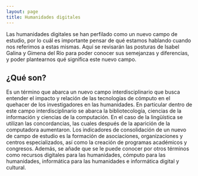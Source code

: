 ```yaml
---
layout: page
title: Humanidades digitales
---
```


Las humanidades digitales se han perfilado como un nuevo campo de estudio, por lo cuál es importante pensar de qué estamos hablando cuando nos referimos a estas mismas. Aquí se 
revisarán las posturas de Isabel Galina y Gimena del Río para poder conocer sus semejanzas y diferencias, y poder plantearnos qué significa este nuevo campo.

## ¿Qué son? 

Es un término que abarca un nuevo campo interdisciplinario que busca entender el impacto y relación de las tecnologías de cómputo en el quehacer de los investigadores en las humanidades. 
En particular dentro de este campo interdisciplinario se abarca la bibliotecología, ciencias de la información y ciencias de la computación. En el caso de la lingüística se utilizan las concordancias, las cuales después de la aparición de la computadora aumentaron.
Los indicadores de consolidación de un nuevo de campo de estudio es la formación de asociaciones, organizaciones y centros especializados, así como la creación de programas académicos y congresos. 
Además, se añade que se le puede conocer por otros términos como recursos digitales para las humanidades, cómputo para las humanidades, informática para las humanidades e informática digital y cultural.




